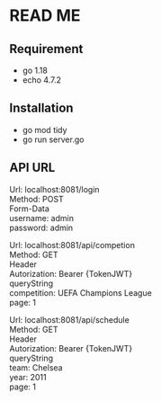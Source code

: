 # READ ME

## Requirement
- go 1.18
- echo 4.7.2

## Installation
- go mod tidy
- go run server.go

## API URL

Url: localhost:8081/login \
Method: POST \
Form-Data \
username: admin \
password: admin

Url: localhost:8081/api/competion \
Method: GET \
Header \
Autorization: Bearer {TokenJWT} \
queryString \
competition: UEFA Champions League \
page: 1

Url: localhost:8081/api/schedule \
Method: GET \
Header \
Autorization: Bearer {TokenJWT} \
queryString \
team: Chelsea \
year: 2011 \
page: 1


